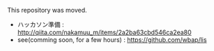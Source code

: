 This repository was moved.

+ ハッカソン準備 : http://qiita.com/nakamuu_m/items/2a2ba63cbd546ca2ea80
+ see(comming soon, for a few hours) : https://github.com/wbap/lis
